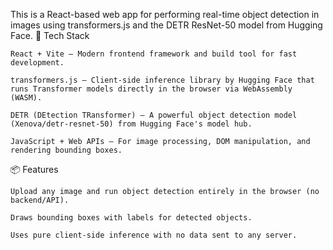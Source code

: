 This is a React-based web app for performing real-time object detection in images using transformers.js and the DETR ResNet-50 model from Hugging Face.
🔧 Tech Stack

    React + Vite – Modern frontend framework and build tool for fast development.

    transformers.js – Client-side inference library by Hugging Face that runs Transformer models directly in the browser via WebAssembly (WASM).

    DETR (DEtection TRansformer) – A powerful object detection model (Xenova/detr-resnet-50) from Hugging Face's model hub.

    JavaScript + Web APIs – For image processing, DOM manipulation, and rendering bounding boxes.

📦 Features

    Upload any image and run object detection entirely in the browser (no backend/API).

    Draws bounding boxes with labels for detected objects.

    Uses pure client-side inference with no data sent to any server.
